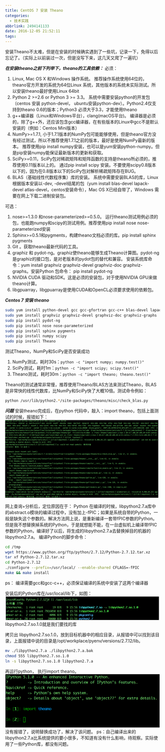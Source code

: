 ```yaml
---
title: CentOS 7 安装 Theano
categories:
  - 技术实践
abbrlink: 2494141133
date: 2016-12-05 21:52:11
tags:
---
```


安装Theano不太难，但是在安装的时候确实遇到了一些坑，记录一下，免得以后忘记了。（实际上以前装过一次，但是没写下来，这几天又爬了一遍坑）

 ***在安装theano之前下列举下，theano的工具依赖：***
 必须：
 
1. Linux, Mac OS X 和Windows 操作系统。
   推荐操作系统使用64位的，theano官方开发的系统为64位Linux 系统，其他版本的系统未实际测试。所以安装theano最好使用Linux 64bit
2. Python 2 >=2.6 or Python 3 >= 3.3。
   系统中需要安装python的开发包（centos 安装 python-devel， ubuntu安装python-dev）。Python2.4仅支持到theano 0.6的版本；Python3 必须大于3.3，才能使用theano
3. g++编译器（Linux和Windows平台），clang(macOS平台)。
   编译器是必须的，除了g++外，还应该包含gcc编译器，在有些版本的Linux中gcc不是默认安装的（例如：Centos Mini版本）
4. NumPy>=1.7.1, 小于1.7.1版本的NumPy包可能能够使用，但是theano官方没有经过测试，所以不推荐使用1.7.1之前的版本，最好是使用NumPy最新的版本。
   推荐使用pip install numpy安装，也可以是yum安装python-numpy。但是pip安装numpy能保证最新版本的更新和获取。
5. SciPy>=0.11，SciPy包对稀疏矩阵和矩阵函数的支持是theano所必须的，推荐使用0.11版本以上的。
   通过pip install scipy 安装。不要使用scipy0.8版本以下的，因为在0.8版本以下的SciPy包对解析稀疏矩阵存在BUG。
6. BLAS（基础线性代数程序集）库的安装。
   系统中需要安装BLAS的库，Linux根据版本安装以-dev, -devel结尾的包（yum install blas-devel lapack-devel atlas-devel，centos安装命令），Mac OS X已经自带了，Windows 需要在网上下载二进制安装包。
 
可选：

1. nose>=1.3.0 和nose-parameterized>=0.5.0。
   运行theano测试用例必须的包，也能跑numpy和scipy的测试用例。推荐使用pip install nose nose-parameterized安装
2. Sphinx>=0.5.1和pygments，构建theano文档必须的库。pip install sphinx pygments
3. Git 。获取theano最新代码的工具。
4. graphiz 和 pydot-ng。graphiz使theano能够生成Theano计算图。pydot-ng是graphiz的接口包，是对老版本的pydot包的替代和兼容。
   安装系统库命令：yum install graphviz graphviz-devel graphviz-doc graphviz-graphs。安装Python 包命令： pip install pydot-ng
5. NVIDIA CUDA 驱动和SDK。这是必须的安装包，对于使用NVIDIA GPU来做theano计算。
6. libgpuarray，libgpuarray是使用CUDA和OpenCL必须要求使用的依赖包。

***Centos 7 安装 theano***
```bash
sudo yum install python-devel gcc gcc-gfortran gcc-c++ blas-devel lapack-devel atlas-devel
sudo yum install graphviz graphviz-devel graphviz-doc graphviz-graphs
sudo pip install pydot-ng
sudo pip install nose nose-parameterized
sudo pip install sphinx pygments
sudo pip install numpy scipy
sudo pip install Theano
```

测试Theano，NumPy和SciPy是否安装成功

1. NumPy测试，耗时30s：`python -c "import numpy; numpy.test()"`
2. SciPy测试，耗时1m：`python -c "import scipy; scipy.test()"`
3. Theano测试，耗时30m：`python -c "import theano; theano.test()"`

Theano的测试通常非常慢，推荐使用Theano/BLAS方法来测试Theano，BLAS是非常快的线性代数库，比NumPy和SciPy快了大概10倍。测试命令例如：
```bash
python /usr/lib/python2.*/site-packages/theano/misc/check_blas.py
```

***问题***
安装theano完成后，在python 代码中，敲入：import theano，包括上面测试的时候，报错如下：
![](install-theano-centos7/01.png)

网上查询+分析后，定位原因在于：
Python 在编译的时候，libpython2.7.a库中的abstract.o模块的编译过程中，没有加上-fPIC；如果是系统自带的Python，一般是缺失这个参数的。解决方法网上说，是重新编译一套带fPIC参数的Python。
但是我不想替换掉系统的Python，于是就想能不能，在一台虚拟机上编译带fPIC参数的Python，编译好了以后，将生成的libpython2.7.a去替换掉目的机器的libpython2.7.a。
编译Python的脚步命令：
```bash
cd /tmp
wget https://www.python.org/ftp/python/2.7.12/Python-2.7.12.tar.xz
tar xf Python-2.7.12.tar.xz
cd Python-2.7.12
./configure --prefix=/usr/local/ --enable-shared CFLAGS=-fPIC
make && make install
```
ps： 编译需要gcc和gcc-c++，必须保证编译的系统中安装了这两个编译器

安装后的Python库在/usr/local/lib下，如图：
![](install-theano-centos7/02.png)
libpython2.7.so.1.0就是我们要找的库

拷贝出 libpython2.7.so.1.0，放到目标机器中的相应目录，从报错中可以找到该目录，上面报错中说的目录是/opt/workplace/pyenv/versions/2.7.12/lib。
```bash
mv ./libpython2.7.a ./libpython2.7.a.bak
chmod 555 libpython2.7.so.1.0
ln -s libpython2.7.so.1.0 libpython2.7.a
```

再运行python， 执行import theano。
![](install-theano-centos7/03.png)
没有报错了，说明替换成功了，解决了该问题。
ps：自己编译出来的libpython2.7.a比系统提供的要小很多，不知道有没有什么影响，待观察。实际使用了一些Python库，都没有问题。